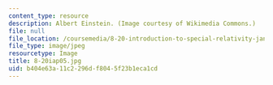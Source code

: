 ```yaml
---
content_type: resource
description: Albert Einstein. (Image courtesy of Wikimedia Commons.)
file: null
file_location: /coursemedia/8-20-introduction-to-special-relativity-january-iap-2005/b404e63a11c2296df8045f23b1eca1cd_8-20iap05.jpg
file_type: image/jpeg
resourcetype: Image
title: 8-20iap05.jpg
uid: b404e63a-11c2-296d-f804-5f23b1eca1cd
---
```

